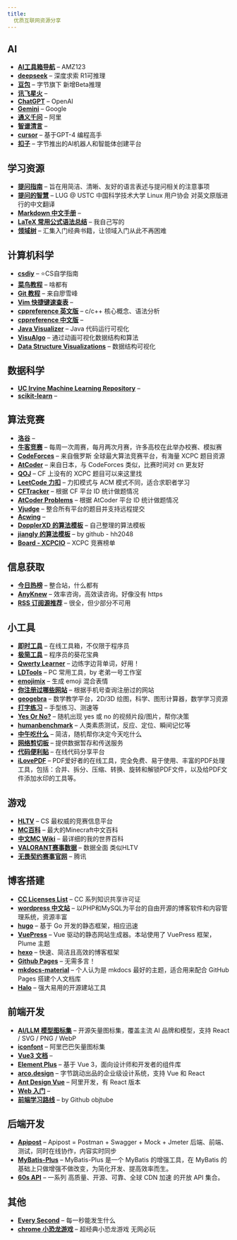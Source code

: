 ```yaml
---
title:
  优质互联网资源分享
---
```


## AI

<div class="grid cards" markdown>

- **[AI工具箱导航](https://www.amz123.com/ai)** – AMZ123
- **[deepseek](https://www.deepseek.com/)** – 深度求索 R1可推理
- **[豆包](https://www.doubao.com/chat/)** – 字节旗下 新增Beta推理
- **[讯飞星火](https://xinghuo.xfyun.cn/desk)** –
- **[ChatGPT](https://chatgpt.com/)** – OpenAI
- **[Gemini](https://gemini.google.com/)** – Google
- **[通义千问](https://tongyi.aliyun.com/qianwen/)** – 阿里
- **[智谱清言](https://chatglm.cn/main/guest?lang=zh)** –
- **[cursor](https://www.cursor.so/)** – 基于GPT-4 编程高手
- **[扣子](https://www.coze.cn/)** – 字节推出的AI机器人和智能体创建平台

</div>

## 学习资源

<div class="grid cards" markdown>

- **[提问指南](https://lug.ustc.edu.cn/wiki/doc/howtoask/)** – 旨在用简洁、清晰、友好的语言表述与提问相关的注意事项
- **[提问的智慧](https://lug.ustc.edu.cn/wiki/doc/smart-questions/)** – LUG @ USTC 中国科学技术大学 Linux 用户协会 对英文原版进行的中文翻译
- **[Markdown 中文手册](https://www.dba.cn/book/markdown/)** –
- **[LaTeX 常用公式语法总结](https://zhuanlan.zhihu.com/p/696652520)** – 我自己写的
- **[领域树](http://www.rumen.icu/product/domaintree)** – 汇集入门经典书籍，让领域入门从此不再困难

</div>

## 计算机科学

<div class="grid cards" markdown>

- **[csdiy](https://csdiy.wiki/)** – ⭐CS自学指南
- **[菜鸟教程](https://www.runoob.com/)** – 啥都有
- **[Git 教程](https://liaoxuefeng.com/books/git/introduction/index.html)** – 来自廖雪峰
- **[Vim 快捷键速查表](https://linux.cn/article-8144-1.html)** –
- **[cppreference 英文版](https://en.cppreference.com/w/)** – c/c++ 核心概念、语法分析
- **[cppreference 中文版](https://zh.cppreference.com/w/)** –
- **[Java Visualizer](https://cscircles.cemc.uwaterloo.ca//java_visualize/#)** – Java 代码运行可视化
- **[VisuAlgo](https://visualgo.net/zh)** – 通过动画可视化数据结构和算法
- **[Data Structure Visualizations](https://www.rmboot.com/)** – 数据结构可视化

</div>

## 数据科学

<div class="grid cards" markdown>

- **[UC Irvine Machine Learning Repository](https://archive.ics.uci.edu/)** –
- **[scikit-learn](https://scikit-learn.org/stable/index.html)** –

</div>

## 算法竞赛

<div class="grid cards" markdown>

- **[洛谷](https://www.luogu.com.cn/)** –
- **[牛客竞赛](https://ac.nowcoder.com/acm/contest/vip-index)** – 每周一次周赛，每月两次月赛，许多高校在此举办校赛、模拟赛
- **[CodeForces](https://codeforces.com/)** – 来自俄罗斯 全球最大算法竞赛平台，有海量 XCPC 题目资源
- **[AtCoder](https://atcoder.jp/)** – 来自日本，与 CodeForces 类似，比赛时间对 cn 更友好
- **[QOJ](https://qoj.ac/)** – CF 上没有的 XCPC 题目可以来这里找
- **[LeetCode 力扣](https://leetcode.cn/)** – 力扣模式与 ACM 模式不同，适合求职者学习
- **[CFTracker](https://cftracker.netlify.app/contests)** – 根据 CF 平台 ID 统计做题情况
- **[AtCoder Problems](https://kenkoooo.com/atcoder#/table)** – 根据 AtCoder 平台 ID 统计做题情况
- **[Vjudge](https://vjudge.net/)** – 整合所有平台的题目并支持远程提交
- **[Acwing](https://www.acwing.com/)** –
- **[DopplerXD 的算法模板](https://www.dopplerxd.top/algorithm/wjz9z319/)** – 自己整理的算法模板
- **[jiangly 的算法模板](https://github.com/hh2048/XCPC/tree/main/03%20-%20jiangly%E6%A8%A1%E6%9D%BF%E6%94%B6%E9%9B%86)** – by github - hh2048
- **[Board - XCPCIO](https://board.xcpcio.com/)** – XCPC 竞赛榜单

</div>

## 信息获取

<div class="grid cards" markdown>

- **[今日热榜](https://tophub.today/)** – 整合站，什么都有
- **[AnyKnew](https://www.anyknew.com/#/)** – 效率咨询，高效读咨询。好像没有 https
- **[RSS 订阅源推荐](https://rss-source.com/)** – 很全，但少部分不可用

</div>

## 小工具

<div class="grid cards" markdown>

- **[即时工具](https://www.67tool.com/)** – 在线工具箱，不仅限于程序员
- **[极简工具](https://tool.zzzmh.cn/)** – 程序员的葵花宝典
- **[Qwerty Learner](https://qwerty.cooleryue.cn/)** – 边练字边背单词，好用！
- **[LDTools](https://tool.pc.wiki/)** – PC 常用工具，by 老弟一号工作室
- **[emojimix](https://tikolu.net/emojimix)** – 生成 emoji 混合表情
- **[你注册过哪些网站](https://www.reg007.com/)** – 根据手机号查询注册过的网站
- **[geogebra](https://www.geogebra.org/)** – 数学教学平台，2D/3D 绘图，科学、图形计算器，数学学习资源
- **[打字练习](https://www.typingtom.com/)** – 手型练习、测速等
- **[Yes Or No?](https://yesno.wtf/)** – 随机出现 yes 或 no 的视频片段/图片，帮你决策
- **[humanbenchmark](https://humanbenchmark.com/)** – 人类素质测试，反应、定位、瞬间记忆等
- **[中午吃什么](https://chishenme.xyz/)** – 简洁，随机帮你决定今天吃什么
- **[网络剪切板](https://netcut.cn/)** – 提供数据暂存和传送服务
- **[代码便利贴](https://paste.org.cn/)** – 在线代码分享平台
- **[iLovePDF](https://www.ilovepdf.com/zh-cn)** – PDF爱好者的在线工具，完全免费、易于使用、丰富的PDF处理工具，包括：合并、拆分、压缩、转换、旋转和解锁PDF文件，以及给PDF文件添加水印的工具等。

</div>

## 游戏

<div class="grid cards" markdown>

- **[HLTV](https://www.hltv.org/)** – CS 最权威的竞赛信息平台
- **[MC百科](https://www.mcmod.cn/)** – 最大的Minecraft中文百科
- **[中文MC Wiki](https://minecraft.fandom.com/zh/wiki/Minecraft_Wiki)** – 最详细的我的世界百科
- **[VALORANT赛事数据](https://www.rib.gg/zh?spm=a2ty_o01.29997173.0.0.8cecc921qxT6wW)** – 数据全面 类似HLTV
- **[无畏契约赛事官网](https://vct.qq.com/)** – 腾讯

</div>

## 博客搭建

<div class="grid cards" markdown>

- **[CC Licenses List](https://creativecommons.org/licenses/list.zh-hans)** – CC 系列知识共享许可证
- **[wordpress 中文站](https://cn.wordpress.org/)** – 以PHP和MySQL为平台的自由开源的博客软件和内容管理系统，资源丰富
- **[hugo](https://gohugo.io/)** – 基于 Go 开发的静态框架，相应迅速
- **[VuePress](https://vuepress.vuejs.org/zh/)** – Vue 驱动的静态网站生成器。本站使用了 VuePress 框架，Plume 主题
- **[hexo](https://hexo.io/zh-cn/)** – 快速、简洁且高效的博客框架
- **[Github Pages](https://pages.github.com/)** – 无需多言！
- **[mkdocs-material](https://squidfunk.github.io/mkdocs-material/)** – 个人认为是 mkdocs 最好的主题，适合用来配合 GitHub Pages 搭建个人文档库
- **[Halo](https://www.halo.run/)** – 强大易用的开源建站工具

</div>

## 前端开发

<div class="grid cards" markdown>

- **[AI/LLM 模型图标集](https://lobehub.com/zh/icons)** – 开源矢量图标集，覆盖主流 AI 品牌和模型，支持 React / SVG / PNG / WebP
- **[iconfont](https://www.iconfont.cn/)** – 阿里巴巴矢量图标集
- **[Vue3 文档](https://cn.vuejs.org/guide/introduction)** –
- **[Element Plus](https://element-plus.org/zh-CN/)** – 基于 Vue 3，面向设计师和开发者的组件库
- **[arco.design](https://arco.design/)** – 字节跳动出品的企业级设计系统，支持 Vue 和 React
- **[Ant Design Vue](https://www.antdv.com/components/overview-cn)** – 阿里开发，有 React 版本
- **[Web 入门](https://developer.mozilla.org/zh-CN/docs/Learn_web_development/Getting_started/Your_first_website)** –
- **[前端学习路线](https://objtube.github.io/front-end-roadmap/#/)** – by Github objtube

</div>

## 后端开发

<div class="grid cards" markdown>

- **[Apipost](https://www.apipost.cn/)** – Apipost = Postman + Swagger + Mock + Jmeter 后端、前端、测试，同时在线协作，内容实时同步
- **[MyBatis-Plus](https://baomidou.com/introduce/)** – MyBatis-Plus 是一个 MyBatis 的增强工具，在 MyBatis 的基础上只做增强不做改变，为简化开发、提高效率而生。
- **[60s API](https://docs.60s-api.viki.moe/)** – 一系列 高质量、开源、可靠、全球 CDN 加速 的开放 API 集合。

</div>

## 其他

<div class="grid cards" markdown>

- **[Every Second](https://everysecond.io/)** – 每一秒能发生什么
- **[chrome 小恐龙游戏](chrome://dino/)** – 超经典小恐龙游戏 无网必玩

</div>

